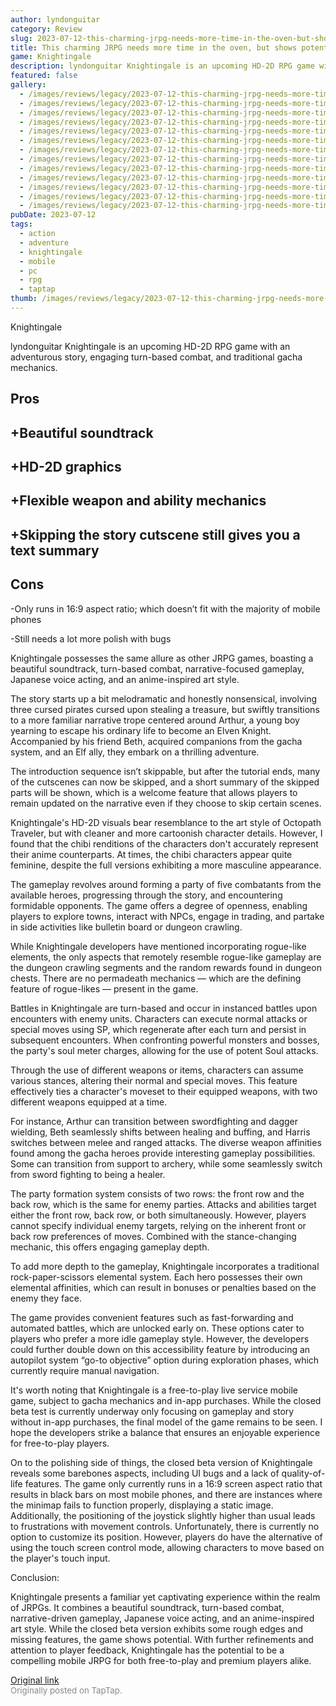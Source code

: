 ```yaml
---
author: lyndonguitar
category: Review
slug: 2023-07-12-this-charming-jrpg-needs-more-time-in-the-oven-but-shows-potential-review-knightingale
title: This charming JRPG needs more time in the oven, but shows potential | Review - Knightingale
game: Knightingale
description: lyndonguitar Knightingale is an upcoming HD-2D RPG game with an adventurous story, engaging turn-based combat, and traditional gacha mechanics.
featured: false
gallery:
  - /images/reviews/legacy/2023-07-12-this-charming-jrpg-needs-more-time-in-the-oven-but-shows-potential--review---knightingale-0.avif
  - /images/reviews/legacy/2023-07-12-this-charming-jrpg-needs-more-time-in-the-oven-but-shows-potential--review---knightingale-1.avif
  - /images/reviews/legacy/2023-07-12-this-charming-jrpg-needs-more-time-in-the-oven-but-shows-potential--review---knightingale-2.avif
  - /images/reviews/legacy/2023-07-12-this-charming-jrpg-needs-more-time-in-the-oven-but-shows-potential--review---knightingale-3.avif
  - /images/reviews/legacy/2023-07-12-this-charming-jrpg-needs-more-time-in-the-oven-but-shows-potential--review---knightingale-4.avif
  - /images/reviews/legacy/2023-07-12-this-charming-jrpg-needs-more-time-in-the-oven-but-shows-potential--review---knightingale-5.avif
  - /images/reviews/legacy/2023-07-12-this-charming-jrpg-needs-more-time-in-the-oven-but-shows-potential--review---knightingale-6.avif
  - /images/reviews/legacy/2023-07-12-this-charming-jrpg-needs-more-time-in-the-oven-but-shows-potential--review---knightingale-7.avif
  - /images/reviews/legacy/2023-07-12-this-charming-jrpg-needs-more-time-in-the-oven-but-shows-potential--review---knightingale-8.avif
  - /images/reviews/legacy/2023-07-12-this-charming-jrpg-needs-more-time-in-the-oven-but-shows-potential--review---knightingale-9.avif
  - /images/reviews/legacy/2023-07-12-this-charming-jrpg-needs-more-time-in-the-oven-but-shows-potential--review---knightingale-10.avif
  - /images/reviews/legacy/2023-07-12-this-charming-jrpg-needs-more-time-in-the-oven-but-shows-potential--review---knightingale-11.avif
  - /images/reviews/legacy/2023-07-12-this-charming-jrpg-needs-more-time-in-the-oven-but-shows-potential--review---knightingale-12.avif
pubDate: 2023-07-12
tags:
  - action
  - adventure
  - knightingale
  - mobile
  - pc
  - rpg
  - taptap
thumb: /images/reviews/legacy/2023-07-12-this-charming-jrpg-needs-more-time-in-the-oven-but-shows-potential--review---knightingale-0.avif
---
```


Knightingale

lyndonguitar
Knightingale is an upcoming HD-2D RPG game with an adventurous story, engaging turn-based combat, and traditional gacha mechanics.




## Pros



## +Beautiful soundtrack


## +HD-2D graphics


## +Flexible weapon and ability mechanics


## +Skipping the story cutscene still gives you a text summary




## Cons


-Only runs in 16:9 aspect ratio; which doesn’t fit with the majority of mobile phones

-Still needs a lot more polish with bugs

Knightingale possesses the same allure as other JRPG games, boasting a beautiful soundtrack, turn-based combat, narrative-focused gameplay, Japanese voice acting, and an anime-inspired art style.

The story starts up a bit melodramatic and honestly nonsensical, involving three cursed pirates cursed upon stealing a treasure, but swiftly transitions to a more familiar narrative trope centered around Arthur, a young boy yearning to escape his ordinary life to become an Elven Knight. Accompanied by his friend Beth, acquired companions from the gacha system, and an Elf ally, they embark on a thrilling adventure.

The introduction sequence isn’t skippable, but after the tutorial ends, many of the cutscenes can now be skipped, and a short summary of the skipped parts will be shown, which is a welcome feature that allows players to remain updated on the narrative even if they choose to skip certain scenes.

Knightingale's HD-2D visuals bear resemblance to the art style of Octopath Traveler, but with cleaner and more cartoonish character details. However, I found that the chibi renditions of the characters don't accurately represent their anime counterparts. At times, the chibi characters appear quite feminine, despite the full versions exhibiting a more masculine appearance.

The gameplay revolves around forming a party of five combatants from the available heroes, progressing through the story, and encountering formidable opponents. The game offers a degree of openness, enabling players to explore towns, interact with NPCs, engage in trading, and partake in side activities like bulletin board or dungeon crawling.

While Knightingale developers have mentioned incorporating rogue-like elements, the only aspects that remotely resemble rogue-like gameplay are the dungeon crawling segments and the random rewards found in dungeon chests. There are no permadeath mechanics — which are the defining feature of rogue-likes — present in the game.

Battles in Knightingale are turn-based and occur in instanced battles upon encounters with enemy units. Characters can execute normal attacks or special moves using SP, which regenerate after each turn and persist in subsequent encounters. When confronting powerful monsters and bosses, the party's soul meter charges, allowing for the use of potent Soul attacks.

Through the use of different weapons or items, characters can assume various stances, altering their normal and special moves. This feature effectively ties a character's moveset to their equipped weapons, with two different weapons equipped at a time.

For instance, Arthur can transition between swordfighting and dagger wielding, Beth seamlessly shifts between healing and buffing, and Harris switches between melee and ranged attacks. The diverse weapon affinities found among the gacha heroes provide interesting gameplay possibilities. Some can transition from support to archery, while some seamlessly switch from sword fighting to being a healer.

The party formation system consists of two rows: the front row and the back row, which is the same for enemy parties. Attacks and abilities target either the front row, back row, or both simultaneously. However, players cannot specify individual enemy targets, relying on the inherent front or back row preferences of moves. Combined with the stance-changing mechanic, this offers engaging gameplay depth.

To add more depth to the gameplay, Knightingale incorporates a traditional rock-paper-scissors elemental system. Each hero possesses their own elemental affinities, which can result in bonuses or penalties based on the enemy they face.

The game provides convenient features such as fast-forwarding and automated battles, which are unlocked early on. These options cater to players who prefer a more idle gameplay style. However, the developers could further double down on this accessibility feature by introducing an autopilot system “go-to objective” option during exploration phases, which currently require manual navigation.

It's worth noting that Knightingale is a free-to-play live service mobile game, subject to gacha mechanics and in-app purchases. While the closed beta test is currently underway only focusing on gameplay and story without in-app purchases, the final model of the game remains to be seen. I hope the developers strike a balance that ensures an enjoyable experience for free-to-play players.

On to the polishing side of things, the closed beta version of Knightingale reveals some barebones aspects, including UI bugs and a lack of quality-of-life features. The game only currently runs in a 16:9 screen aspect ratio that results in black bars on most mobile phones, and there are instances where the minimap fails to function properly, displaying a static image. Additionally, the positioning of the joystick slightly higher than usual leads to frustrations with movement controls. Unfortunately, there is currently no option to customize its position. However, players do have the alternative of using the touch screen control mode, allowing characters to move based on the player's touch input.

Conclusion:

Knightingale presents a familiar yet captivating experience within the realm of JRPGs. It combines a beautiful soundtrack, turn-based combat, narrative-driven gameplay, Japanese voice acting, and an anime-inspired art style. While the closed beta version exhibits some rough edges and missing features, the game shows potential. With further refinements and attention to player feedback, Knightingale has the potential to be a compelling mobile JRPG for both free-to-play and premium players alike.

[Original link](https://m.taptap.io/post/5989702?share_id=818de021d35a&utm_medium=share&utm_source=discord)<br><span style="font-size: 0.95em; color: #888;">Originally posted on TapTap.</span>